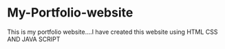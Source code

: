 # My-Portfolio-website
This is my portfolio website....I have created this website using HTML CSS AND JAVA SCRIPT
  
